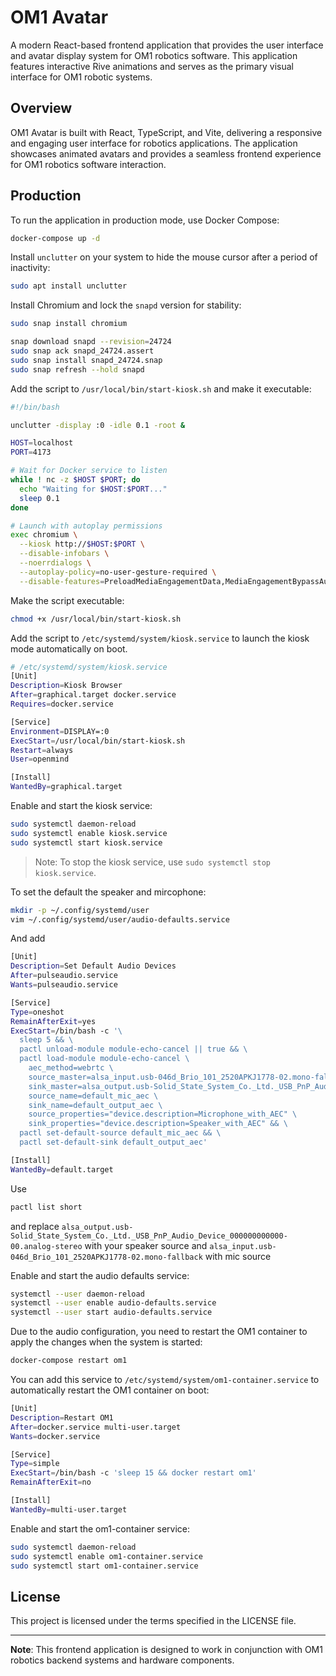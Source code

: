 # OM1 Avatar

A modern React-based frontend application that provides the user interface and avatar display system for OM1 robotics software. This application features interactive Rive animations and serves as the primary visual interface for OM1 robotic systems.

## Overview

OM1 Avatar is built with React, TypeScript, and Vite, delivering a responsive and engaging user interface for robotics applications. The application showcases animated avatars and provides a seamless frontend experience for OM1 robotics software interaction.


## Production

To run the application in production mode, use Docker Compose:

```bash
docker-compose up -d
```

Install `unclutter` on your system to hide the mouse cursor after a period of inactivity:

```bash
sudo apt install unclutter
```

Install Chromium and lock the `snapd` version for stability:

```bash
sudo snap install chromium
```
```bash
snap download snapd --revision=24724
sudo snap ack snapd_24724.assert
sudo snap install snapd_24724.snap
sudo snap refresh --hold snapd
```

Add the script to `/usr/local/bin/start-kiosk.sh` and make it executable:

```bash
#!/bin/bash

unclutter -display :0 -idle 0.1 -root &

HOST=localhost
PORT=4173

# Wait for Docker service to listen
while ! nc -z $HOST $PORT; do
  echo "Waiting for $HOST:$PORT..."
  sleep 0.1
done

# Launch with autoplay permissions
exec chromium \
  --kiosk http://$HOST:$PORT \
  --disable-infobars \
  --noerrdialogs \
  --autoplay-policy=no-user-gesture-required \
  --disable-features=PreloadMediaEngagementData,MediaEngagementBypassAutoplayPolicies
```

Make the script executable:

```bash
chmod +x /usr/local/bin/start-kiosk.sh
```

Add the script to `/etc/systemd/system/kiosk.service` to launch the kiosk mode automatically on boot.

```bash
# /etc/systemd/system/kiosk.service
[Unit]
Description=Kiosk Browser
After=graphical.target docker.service
Requires=docker.service

[Service]
Environment=DISPLAY=:0
ExecStart=/usr/local/bin/start-kiosk.sh
Restart=always
User=openmind

[Install]
WantedBy=graphical.target
```

Enable and start the kiosk service:

```bash
sudo systemctl daemon-reload
sudo systemctl enable kiosk.service
sudo systemctl start kiosk.service
```

> Note: To stop the kiosk service, use `sudo systemctl stop kiosk.service`.

To set the default the speaker and mircophone:

```bash
mkdir -p ~/.config/systemd/user
vim ~/.config/systemd/user/audio-defaults.service
```

And add

```bash
[Unit]
Description=Set Default Audio Devices
After=pulseaudio.service
Wants=pulseaudio.service

[Service]
Type=oneshot
RemainAfterExit=yes
ExecStart=/bin/bash -c '\
  sleep 5 && \
  pactl unload-module module-echo-cancel || true && \
  pactl load-module module-echo-cancel \
    aec_method=webrtc \
    source_master=alsa_input.usb-046d_Brio_101_2520APKJ1778-02.mono-fallback \
    sink_master=alsa_output.usb-Solid_State_System_Co._Ltd._USB_PnP_Audio_Device_000000000000-00.analog-stereo \
    source_name=default_mic_aec \
    sink_name=default_output_aec \
    source_properties="device.description=Microphone_with_AEC" \
    sink_properties="device.description=Speaker_with_AEC" && \
  pactl set-default-source default_mic_aec && \
  pactl set-default-sink default_output_aec'

[Install]
WantedBy=default.target
```
Use
```bash
pactl list short
```
and replace ```alsa_output.usb-Solid_State_System_Co._Ltd._USB_PnP_Audio_Device_000000000000-00.analog-stereo``` with your speaker source and ```alsa_input.usb-046d_Brio_101_2520APKJ1778-02.mono-fallback``` with mic source

Enable and start the audio defaults service:

```bash
systemctl --user daemon-reload
systemctl --user enable audio-defaults.service
systemctl --user start audio-defaults.service
```

Due to the audio configuration, you need to restart the OM1 container to apply the changes when the system is started:

```bash
docker-compose restart om1
```

You can add this service to `/etc/systemd/system/om1-container.service` to automatically restart the OM1 container on boot:

```bash
[Unit]
Description=Restart OM1
After=docker.service multi-user.target
Wants=docker.service

[Service]
Type=simple
ExecStart=/bin/bash -c 'sleep 15 && docker restart om1'
RemainAfterExit=no

[Install]
WantedBy=multi-user.target
```

Enable and start the om1-container service:

```bash
sudo systemctl daemon-reload
sudo systemctl enable om1-container.service
sudo systemctl start om1-container.service
```

## License

This project is licensed under the terms specified in the LICENSE file.

-----

**Note**: This frontend application is designed to work in conjunction with OM1 robotics backend systems and hardware components.
